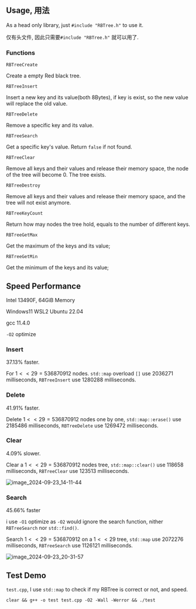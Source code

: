 ## Usage, 用法
As a head only library, just `#include "RBTree.h"` to use it.

仅有头文件, 因此只需要`#include "RBTree.h"` 就可以用了.

### Functions 
`RBTreeCreate`

Create a empty Red black tree.

`RBTreeInsert`

Insert a new key and its value(both 8Bytes), if key is exist, so the new value will replace the old value.

`RBTreeDelete`

Remove a specific key and its value.

`RBTreeSearch`

Get a specific key's value. Return `false` if not found.

`RBTreeClear`

Remove all keys and their values and release their memory space, the node of the tree will become 0. The tree exists.

`RBTreeDestroy`

Remove all keys and their values and release their memory space, and the tree will not exist anymore.

`RBTreeKeyCount`

Return how may nodes the tree hold, equals to the number of different keys.

`RBTreeGetMax`

Get the maximum of the keys and its value;

`RBTreeGetMin`

Get the minimum of the keys and its value;

## Speed Performance

Intel 13490F, 64GiB Memory

Windows11 WSL2 Ubuntu 22.04

gcc 11.4.0

`-O2` optimize

### Insert 
$37.13\%$  faster.

For $1<<29=536870912$ nodes. `std::map` overload `[]` use $2036271$ milliseconds, `RBTreeInsert` use $1280288$  milliseconds. 

### Delete
$41.91\%$ faster. 

Delete $1<<29=536870912$ nodes one by one, `std::map::erase()` use $2185486$ milliseconds, `RBTreeDelete` use $1269472$ milliseconds. 


### Clear
$4.09\%$ slower.

Clear a $1<<29=536870912$ nodes tree, `std::map::clear()` use $118658$ milliseconds, `RBTreeClear` use $123513$ milliseconds. 

![image_2024-09-23_14-11-44](https://github.com/user-attachments/assets/bd6a02e3-3697-4c6a-ad85-4852400a9066)

### Search
$45.66\%$ faster

i use `-O1` optimize as `-O2` would ignore the search function, nither `RBTreeSearch` nor `std::find()`. 

Search $1<<29=536870912$  on a $1<<29$ tree, `std::map` use $2072276$ milliseconds, `RBTreeSearch` use $1126121$ milliseconds.

![image_2024-09-23_20-31-57](https://github.com/user-attachments/assets/b4da3292-09f8-42e7-bf3c-c5ac7e23172a)

## Test Demo
`test.cpp`, I use `std::map` to check if my RBTree is correct or not, and speed.
```
clear && g++ -o test test.cpp -O2 -Wall -Werror && ./test
```

